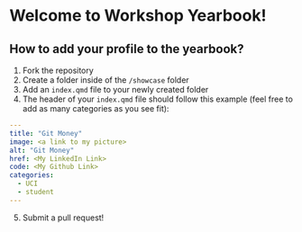 # Welcome to Workshop Yearbook!

## How to add your profile to the yearbook?

1. Fork the repository
2. Create a folder inside of the `/showcase` folder
3. Add an `index.qmd` file to your newly created folder
4. The header of your `index.qmd` file should follow this example (feel free to add as many categories as you see fit):

```{.yaml filename="index.qmd"}
---
title: "Git Money"
image: <a link to my picture>
alt: "Git Money"
href: <My LinkedIn Link>
code: <My Github Link>
categories:
  - UCI
  - student
---
```

5. Submit a pull request!


